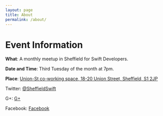 ```yaml
---
layout: page
title: About
permalink: /about/
---
```


# Event Information

**What**: A monthly meetup in Sheffield for Swift Developers.

**Date and Time**: Third Tuesday of the month at 7pm.

**Place**: [Union-St co-working space, 18-20 Union Street, Sheffield, S1 2JP](http://www.union-st.org)

Twitter: [@SheffieldSwift](https://twitter.com/SheffieldSwift)

G+: [G+](https://plus.google.com/communities/117105428810635739745)

Facebook: [Facebook](https://www.facebook.com/SheffieldSwift)
